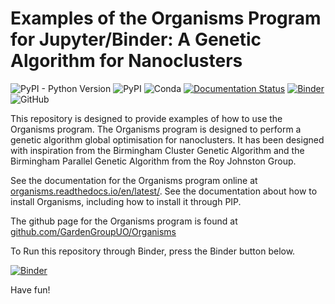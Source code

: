Examples of the Organisms Program for Jupyter/Binder: A Genetic Algorithm for Nanoclusters
==========================================================================================

![PyPI - Python Version](https://img.shields.io/pypi/pyversions/Organisms)
![PyPI](https://img.shields.io/pypi/v/Organisms)
![Conda](https://img.shields.io/conda/v/gardengroupuo/organisms)
[![Documentation Status](https://readthedocs.org/projects/organisms/badge/?version=latest)](https://organisms.readthedocs.io/en/latest/)
[![Binder](https://mybinder.org/badge_logo.svg)](https://mybinder.org/v2/gh/GardenGroupUO/Organisms_Live_Examples/main?filepath=Organisms_Live_Example.ipynb)
![GitHub](https://img.shields.io/github/license/GardenGroupUO/Organisms_Live_Examples)

This repository is designed to provide examples of how to use the Organisms program. The Organisms program is designed to perform a genetic algorithm global optimisation for nanoclusters. It has been designed with inspiration from the Birmingham Cluster Genetic Algorithm and the Birmingham Parallel Genetic Algorithm from the Roy Johnston Group. 

See the documentation for the Organisms program online at [organisms.readthedocs.io/en/latest/](https://organisms.readthedocs.io/en/latest/). See the documentation about how to install Organisms, including how to install it through PIP. 

The github page for the Organisms program is found at [github.com/GardenGroupUO/Organisms](https://github.com/GardenGroupUO/Organisms)

To Run this repository through Binder, press the Binder button below.

[![Binder](https://mybinder.org/badge_logo.svg)](https://mybinder.org/v2/gh/GardenGroupUO/Organisms_Live_Examples/HEAD?filepath=Organisms_Live_Example.ipynb)

Have fun!